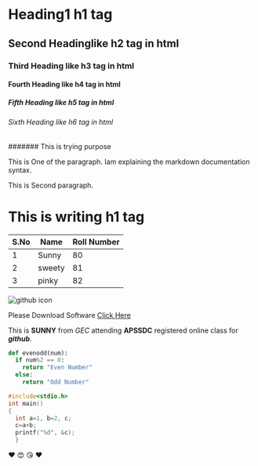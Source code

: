 # Heading1 h1 tag
## Second Headinglike h2 tag in html
### Third Heading like h3 tag in html
#### Fourth Heading like h4 tag in html
##### Fifth Heading like h5 tag in html
###### Sixth Heading like h6 tag in html
####### This is trying purpose

This is One of the paragraph. Iam explaining the markdown documentation syntax.

This is Second paragraph.

<h1>This is writing h1 tag</h1>

S.No|Name|Roll Number
----|----|----
1|Sunny|80
2|sweety|81
3|pinky|82


![github icon](http://pngimg.com/uploads/github/github_PNG20.png)

Please Download Software [Click Here](https://git-scm.com/download/win)

This is **SUNNY** from *GEC* attending **APSSDC** registered online class for ***github***.

```python
def evenodd(num):
  if num%2 == 0:
    return "Even Number"
  else:
    return "Odd Number"
```

```C
#include<stdio.h>
int main()
{
  int a=1, b=2, c;
  c=a+b;
  printf("%d", &c);
  }
```

:heart: :heart_eyes: :kissing_heart: :heart: 



